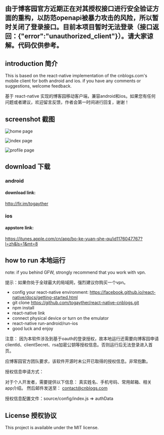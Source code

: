 
## 由于博客园官方近期正在对其授权接口进行安全验证方面的重构，以防范openapi被暴力攻击的风险，所以暂时关闭了登录接口。目前本项目暂时无法登录（接口返回：{"error":"unauthorized_client"}）。请大家谅解。代码仅供参考。

## introduction 简介

This is based on the react-native implementation of the cnblogs.com's mobile client for both android and ios. if you have any comments or suggestions, welcome feedback.

基于 react-native 实现的博客园移动客户端，兼容android和ios。如果您有任何问题或者建议，欢迎留言反馈，作者会第一时间进行回复，谢谢！

## screenshot 截图

![home page ](https://github.com/togayther/react-native-cnblogs/raw/master/screenshot/1.png)

![index page ](https://github.com/togayther/react-native-cnblogs/raw/master/screenshot/2.png)

![profile page ](https://github.com/togayther/react-native-cnblogs/raw/master/screenshot/3.png)

## download 下载
### android
#### download link: 
http://fir.im/togayther


### ios
#### appstore link:
https://itunes.apple.com/cn/app/bo-ke-yuan-she-qu/id1176047767?l=zh&ls=1&mt=8

## how to run 本地运行
note: if you behind GFW, strongly recommend that you work with vpn.

提示：如果你处于全球最大的局域网，强烈建议你购买一个vpn。

* config your react-native environment: https://facebook.github.io/react-native/docs/getting-started.html
* git clone https://github.com/togayther/react-native-cnblogs.git
* npm install
* react-native link
* connect physical device or turn on the emulator
* react-native run-android/run-ios
* good luck and enjoy

注意：
因为本软件涉及到基于oauth的登录授权，故本地运行还需要向博客园申请 clientId、clientSecret、rsa加密公钥等授权信息。否则运行后无法登录进入首页。

应博客园官方团队要求，该软件开源时未公开已取得的授权信息。非常抱歉。

授权信息申请方式：

对于个人开发者，需要提供以下信息：
真实姓名、手机号码、常用邮箱、相关app介绍。
然后邮件发送至： contact@cnblogs.com

授权信息配置文件：source/config/index.js => authData

## License 授权协议
This project is available under the MIT license.
